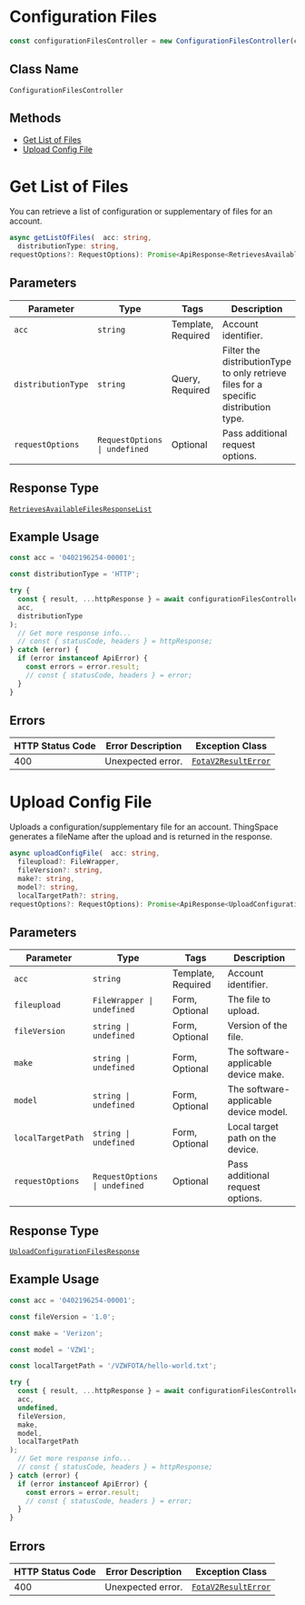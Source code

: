 # Configuration Files

```ts
const configurationFilesController = new ConfigurationFilesController(client);
```

## Class Name

`ConfigurationFilesController`

## Methods

* [Get List of Files](../../doc/controllers/configuration-files.md#get-list-of-files)
* [Upload Config File](../../doc/controllers/configuration-files.md#upload-config-file)


# Get List of Files

You can retrieve a list of configuration or supplementary of files for an account.

```ts
async getListOfFiles(  acc: string,
  distributionType: string,
requestOptions?: RequestOptions): Promise<ApiResponse<RetrievesAvailableFilesResponseList>>
```

## Parameters

| Parameter | Type | Tags | Description |
|  --- | --- | --- | --- |
| `acc` | `string` | Template, Required | Account identifier. |
| `distributionType` | `string` | Query, Required | Filter the distributionType to only retrieve files for a specific distribution type. |
| `requestOptions` | `RequestOptions \| undefined` | Optional | Pass additional request options. |

## Response Type

[`RetrievesAvailableFilesResponseList`](../../doc/models/retrieves-available-files-response-list.md)

## Example Usage

```ts
const acc = '0402196254-00001';

const distributionType = 'HTTP';

try {
  const { result, ...httpResponse } = await configurationFilesController.getListOfFiles(
  acc,
  distributionType
);
  // Get more response info...
  // const { statusCode, headers } = httpResponse;
} catch (error) {
  if (error instanceof ApiError) {
    const errors = error.result;
    // const { statusCode, headers } = error;
  }
}
```

## Errors

| HTTP Status Code | Error Description | Exception Class |
|  --- | --- | --- |
| 400 | Unexpected error. | [`FotaV2ResultError`](../../doc/models/fota-v2-result-error.md) |


# Upload Config File

Uploads a configuration/supplementary file for an account. ThingSpace generates a fileName after the upload and is returned in the response.

```ts
async uploadConfigFile(  acc: string,
  fileupload?: FileWrapper,
  fileVersion?: string,
  make?: string,
  model?: string,
  localTargetPath?: string,
requestOptions?: RequestOptions): Promise<ApiResponse<UploadConfigurationFilesResponse>>
```

## Parameters

| Parameter | Type | Tags | Description |
|  --- | --- | --- | --- |
| `acc` | `string` | Template, Required | Account identifier. |
| `fileupload` | `FileWrapper \| undefined` | Form, Optional | The file to upload. |
| `fileVersion` | `string \| undefined` | Form, Optional | Version of the file. |
| `make` | `string \| undefined` | Form, Optional | The software-applicable device make. |
| `model` | `string \| undefined` | Form, Optional | The software-applicable device model. |
| `localTargetPath` | `string \| undefined` | Form, Optional | Local target path on the device. |
| `requestOptions` | `RequestOptions \| undefined` | Optional | Pass additional request options. |

## Response Type

[`UploadConfigurationFilesResponse`](../../doc/models/upload-configuration-files-response.md)

## Example Usage

```ts
const acc = '0402196254-00001';

const fileVersion = '1.0';

const make = 'Verizon';

const model = 'VZW1';

const localTargetPath = '/VZWFOTA/hello-world.txt';

try {
  const { result, ...httpResponse } = await configurationFilesController.uploadConfigFile(
  acc,
  undefined,
  fileVersion,
  make,
  model,
  localTargetPath
);
  // Get more response info...
  // const { statusCode, headers } = httpResponse;
} catch (error) {
  if (error instanceof ApiError) {
    const errors = error.result;
    // const { statusCode, headers } = error;
  }
}
```

## Errors

| HTTP Status Code | Error Description | Exception Class |
|  --- | --- | --- |
| 400 | Unexpected error. | [`FotaV2ResultError`](../../doc/models/fota-v2-result-error.md) |

